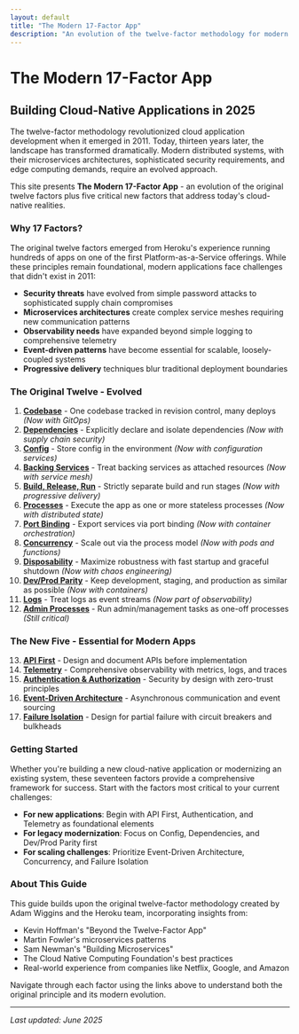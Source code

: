 ```yaml
---
layout: default
title: "The Modern 17-Factor App"
description: "An evolution of the twelve-factor methodology for modern cloud-native applications"
---
```


# The Modern 17-Factor App

## Building Cloud-Native Applications in 2025

The twelve-factor methodology revolutionized cloud application development when it emerged in 2011. Today, thirteen years later, the landscape has transformed dramatically. Modern distributed systems, with their microservices architectures, sophisticated security requirements, and edge computing demands, require an evolved approach.

This site presents **The Modern 17-Factor App** - an evolution of the original twelve factors plus five critical new factors that address today's cloud-native realities.

### Why 17 Factors?

The original twelve factors emerged from Heroku's experience running hundreds of apps on one of the first Platform-as-a-Service offerings. While these principles remain foundational, modern applications face challenges that didn't exist in 2011:

- **Security threats** have evolved from simple password attacks to sophisticated supply chain compromises
- **Microservices architectures** create complex service meshes requiring new communication patterns
- **Observability needs** have expanded beyond simple logging to comprehensive telemetry
- **Event-driven patterns** have become essential for scalable, loosely-coupled systems
- **Progressive delivery** techniques blur traditional deployment boundaries

### The Original Twelve - Evolved

1. [**Codebase**](./factor-01-codebase.md) - One codebase tracked in revision control, many deploys *(Now with GitOps)*
2. [**Dependencies**](./factor-02-dependencies.md) - Explicitly declare and isolate dependencies *(Now with supply chain security)*
3. [**Config**](./factor-03-config.md) - Store config in the environment *(Now with configuration services)*
4. [**Backing Services**](./factor-04-backing-services.md) - Treat backing services as attached resources *(Now with service mesh)*
5. [**Build, Release, Run**](./factor-05-build-release-run.md) - Strictly separate build and run stages *(Now with progressive delivery)*
6. [**Processes**](./factor-06-processes.md) - Execute the app as one or more stateless processes *(Now with distributed state)*
7. [**Port Binding**](./factor-07-port-binding.md) - Export services via port binding *(Now with container orchestration)*
8. [**Concurrency**](./factor-08-concurrency.md) - Scale out via the process model *(Now with pods and functions)*
9. [**Disposability**](./factor-09-disposability.md) - Maximize robustness with fast startup and graceful shutdown *(Now with chaos engineering)*
10. [**Dev/Prod Parity**](./factor-10-dev-prod-parity.md) - Keep development, staging, and production as similar as possible *(Now with containers)*
11. [**Logs**](./factor-11-logs.md) - Treat logs as event streams *(Now part of observability)*
12. [**Admin Processes**](./factor-12-admin-processes.md) - Run admin/management tasks as one-off processes *(Still critical)*

### The New Five - Essential for Modern Apps

13. [**API First**](./factor-13-api-first.md) - Design and document APIs before implementation
14. [**Telemetry**](./factor-14-telemetry.md) - Comprehensive observability with metrics, logs, and traces
15. [**Authentication & Authorization**](./factor-15-auth.md) - Security by design with zero-trust principles
16. [**Event-Driven Architecture**](./factor-16-event-driven.md) - Asynchronous communication and event sourcing
17. [**Failure Isolation**](./factor-17-failure-isolation.md) - Design for partial failure with circuit breakers and bulkheads

### Getting Started

Whether you're building a new cloud-native application or modernizing an existing system, these seventeen factors provide a comprehensive framework for success. Start with the factors most critical to your current challenges:

- **For new applications**: Begin with API First, Authentication, and Telemetry as foundational elements
- **For legacy modernization**: Focus on Config, Dependencies, and Dev/Prod Parity first
- **For scaling challenges**: Prioritize Event-Driven Architecture, Concurrency, and Failure Isolation

### About This Guide

This guide builds upon the original twelve-factor methodology created by Adam Wiggins and the Heroku team, incorporating insights from:

- Kevin Hoffman's "Beyond the Twelve-Factor App"
- Martin Fowler's microservices patterns
- Sam Newman's "Building Microservices"
- The Cloud Native Computing Foundation's best practices
- Real-world experience from companies like Netflix, Google, and Amazon

Navigate through each factor using the links above to understand both the original principle and its modern evolution.

---

*Last updated: June 2025*